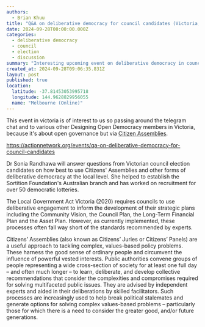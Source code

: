 ```yaml
---
authors:
  - Brian Khuu
title: "Q&A on deliberative democracy for council candidates (Victoria, Australia)"
date: 2024-09-28T00:00:00.000Z
categories:
  - deliberative democracy
  - council
  - election
  - discussion
summary: "Interesting upcoming event on deliberative democracy in council context"
created_at: 2024-09-28T09:06:35.831Z
layout: post
published: true
location:
  latitude: -37.81453053995718
  longitude: 144.9628829956055
  name: "Melbourne (Online)"
---
```


This event in victoria is of interest to us so passing around the telegram chat and to various other Designing Open Democracy members in Victoria, because it's about open governance but via [Citizen Assemblies](https://www.designingopendemocracy.com/concepts/citizens-assembly/).

<!-- more -->

<https://actionnetwork.org/events/qa-on-deliberative-democracy-for-council-candidates>

Dr Sonia Randhawa will answer questions from Victorian council election candidates on how best to use Citizens' Assemblies and other forms of deliberative democracy at the local level. She helped to establish the Sortition Foundation's Australian branch and has worked on recruitment for over 50 democratic lotteries.

The Local Government Act Victoria (2020) requires councils to use deliberative engagement to inform the development of their strategic plans including the Community Vision, the Council Plan, the Long-Term Financial Plan and the Asset Plan. However, as currently implemented, these processes often fall way short of the standards recommended by experts.

Citizens’ Assemblies (also known as Citizens’ Juries or Citizens’ Panels) are a useful approach to tackling complex, values-based policy problems. These harness the good sense of ordinary people and circumvent the influence of powerful vested interests. Public authorities convene groups of people representing a wide cross-section of society for at least one full day – and often much longer – to learn, deliberate, and develop collective recommendations that consider the complexities and compromises required for solving multifaceted public issues. They are advised by independent experts and aided in their deliberations by skilled facilitators.
Such processes are increasingly used to help break political stalemates and generate options for solving complex values-based problems – particularly those for which there is a need to consider the greater good, and/or future generations.

